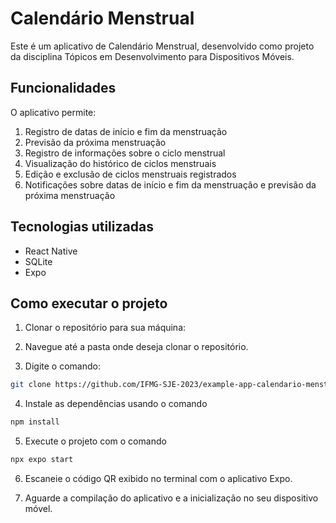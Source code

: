 # Calendário Menstrual
Este é um aplicativo de Calendário Menstrual, desenvolvido como projeto da disciplina Tópicos em Desenvolvimento para Dispositivos Móveis.

## Funcionalidades
O aplicativo permite:
1. Registro de datas de início e fim da menstruação
2. Previsão da próxima menstruação
3. Registro de informações sobre o ciclo menstrual
4. Visualização do histórico de ciclos menstruais
5. Edição e exclusão de ciclos menstruais registrados
6. Notificações sobre datas de início e fim da menstruação e previsão da próxima menstruação

## Tecnologias utilizadas

- React Native
- SQLite
- Expo

## Como executar o projeto

1. Clonar o repositório para sua máquina:

2. Navegue até a pasta onde deseja clonar o repositório.

3. Digite o comando:

```bash
git clone https://github.com/IFMG-SJE-2023/example-app-calendario-menstrual-simples.git
```


4. Instale as dependências usando o comando
```bash
npm install
```

5. Execute o projeto com o comando 
```bash
npx expo start
```
6. Escaneie o código QR exibido no terminal com o aplicativo Expo.

7. Aguarde a compilação do aplicativo e a inicialização no seu dispositivo móvel.
